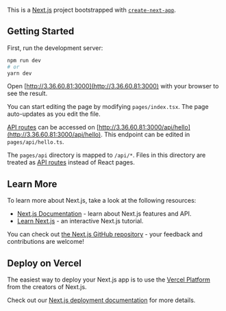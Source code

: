 This is a [Next.js](http://nextjs.org/) project bootstrapped with [`create-next-app`](http://github.com/vercel/next.js/tree/canary/packages/create-next-app).

## Getting Started

First, run the development server:

```bash
npm run dev
# or
yarn dev
```

Open [http://3.36.60.81:3000](http://3.36.60.81:3000) with your browser to see the result.

You can start editing the page by modifying `pages/index.tsx`. The page auto-updates as you edit the file.

[API routes](http://nextjs.org/docs/api-routes/introduction) can be accessed on [http://3.36.60.81:3000/api/hello](http://3.36.60.81:3000/api/hello). This endpoint can be edited in `pages/api/hello.ts`.

The `pages/api` directory is mapped to `/api/*`. Files in this directory are treated as [API routes](http://nextjs.org/docs/api-routes/introduction) instead of React pages.

## Learn More

To learn more about Next.js, take a look at the following resources:

- [Next.js Documentation](http://nextjs.org/docs) - learn about Next.js features and API.
- [Learn Next.js](http://nextjs.org/learn) - an interactive Next.js tutorial.

You can check out [the Next.js GitHub repository](http://github.com/vercel/next.js/) - your feedback and contributions are welcome!

## Deploy on Vercel

The easiest way to deploy your Next.js app is to use the [Vercel Platform](http://vercel.com/new?utm_medium=default-template&filter=next.js&utm_source=create-next-app&utm_campaign=create-next-app-readme) from the creators of Next.js.

Check out our [Next.js deployment documentation](http://nextjs.org/docs/deployment) for more details.
